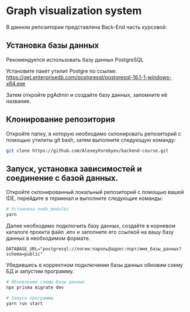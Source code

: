 # Graph visualization system

В данном репозитории представлена Back-End часть курсовой.

## Установка базы данных

Рекомендуется использовать базу данных PostgreSQL

Установите пакет утилит Postgre по ссылке: https://get.enterprisedb.com/postgresql/postgresql-16.1-1-windows-x64.exe

Затем откройте pgAdmin и создайте базу данных, запомните её название.

## Клонирование репозитория

Откройте папку, в которую необходимо склонировать репозиторий с помощью утилиты git bash, затем выполните следующую команду:

```bash
git clone https://github.com/AlexeyVorobyev/backend-course.git
```

## Запуск, установка зависимостей и соединение с базой данных.

Откройте склонированный локальный репозиторий с помощью вашей IDE, перейдите в терминал и выполните следующие команды:

```bash
# Установка node_modules
yarn
```

Далее необходимо подключить базу данных, создаёте в корневом каталоге проекта файл .env и заполните его ссылкой на вашу базу данных в необходимом формате.

```env
DATABASE_URL="postgresql://логин:пароль@адрес:порт/имя_базы_данных?schema=public"
```
Убедившись в корректном подключении базы данных обновим схему БД и запустим программу.

```bash
# Обновление схемы базы данных
npx prisma migrate dev

# Запуск программы
yarn run start
```

